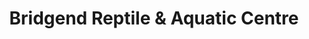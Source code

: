 ---
title: "Bridgend Reptile & Aquatic Centre"
url: /bridgend/bridgend-reptile-und-aquatic-centre/
shop: Tiere
---